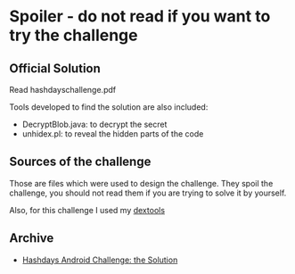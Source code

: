 # Spoiler - do not read if you want to try the challenge

## Official Solution

Read hashdayschallenge.pdf

Tools developed to find the solution are also included:

- DecryptBlob.java: to decrypt the secret
- unhidex.pl: to reveal the hidden parts of the code

## Sources of the challenge

Those are files which were used to design the challenge.
They spoil the challenge, you should not read them if you are trying to solve it by yourself.

Also, for this challenge I used my [dextools](https://github.com/cryptax/dextools/tree/master/hidex)


## Archive

- [Hashdays Android Challenge: the Solution](http://blog.fortinet.com/2012/11/23/hashdays-android-challenge-the-solution)


